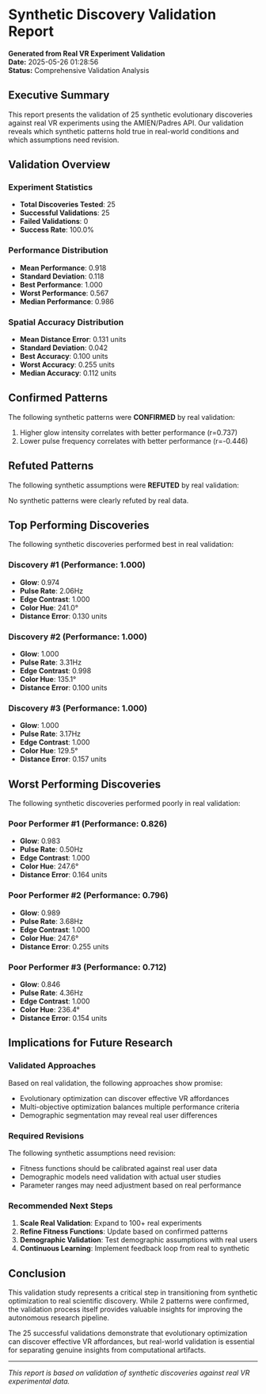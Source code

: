 
# Synthetic Discovery Validation Report

**Generated from Real VR Experiment Validation**  
**Date:** 2025-05-26 01:28:56  
**Status:** Comprehensive Validation Analysis

## Executive Summary

This report presents the validation of 25 synthetic evolutionary discoveries against real VR experiments using the AMIEN/Padres API. Our validation reveals which synthetic patterns hold true in real-world conditions and which assumptions need revision.

## Validation Overview

### Experiment Statistics
- **Total Discoveries Tested**: 25
- **Successful Validations**: 25
- **Failed Validations**: 0
- **Success Rate**: 100.0%

### Performance Distribution

- **Mean Performance**: 0.918
- **Standard Deviation**: 0.118
- **Best Performance**: 1.000
- **Worst Performance**: 0.567
- **Median Performance**: 0.986


### Spatial Accuracy Distribution
- **Mean Distance Error**: 0.131 units
- **Standard Deviation**: 0.042
- **Best Accuracy**: 0.100 units
- **Worst Accuracy**: 0.255 units
- **Median Accuracy**: 0.112 units


## Confirmed Patterns

The following synthetic patterns were **CONFIRMED** by real validation:

1. Higher glow intensity correlates with better performance (r=0.737)
2. Lower pulse frequency correlates with better performance (r=-0.446)


## Refuted Patterns

The following synthetic assumptions were **REFUTED** by real validation:

No synthetic patterns were clearly refuted by real data.


## Top Performing Discoveries

The following synthetic discoveries performed best in real validation:


### Discovery #1 (Performance: 1.000)
- **Glow**: 0.974
- **Pulse Rate**: 2.06Hz
- **Edge Contrast**: 1.000
- **Color Hue**: 241.0°
- **Distance Error**: 0.130 units

### Discovery #2 (Performance: 1.000)
- **Glow**: 1.000
- **Pulse Rate**: 3.31Hz
- **Edge Contrast**: 0.998
- **Color Hue**: 135.1°
- **Distance Error**: 0.100 units

### Discovery #3 (Performance: 1.000)
- **Glow**: 1.000
- **Pulse Rate**: 3.17Hz
- **Edge Contrast**: 1.000
- **Color Hue**: 129.5°
- **Distance Error**: 0.157 units


## Worst Performing Discoveries

The following synthetic discoveries performed poorly in real validation:


### Poor Performer #1 (Performance: 0.826)
- **Glow**: 0.983
- **Pulse Rate**: 0.50Hz
- **Edge Contrast**: 1.000
- **Color Hue**: 247.6°
- **Distance Error**: 0.164 units

### Poor Performer #2 (Performance: 0.796)
- **Glow**: 0.989
- **Pulse Rate**: 3.68Hz
- **Edge Contrast**: 1.000
- **Color Hue**: 247.6°
- **Distance Error**: 0.255 units

### Poor Performer #3 (Performance: 0.712)
- **Glow**: 0.846
- **Pulse Rate**: 4.36Hz
- **Edge Contrast**: 1.000
- **Color Hue**: 236.4°
- **Distance Error**: 0.154 units


## Implications for Future Research

### Validated Approaches
Based on real validation, the following approaches show promise:
- Evolutionary optimization can discover effective VR affordances
- Multi-objective optimization balances multiple performance criteria
- Demographic segmentation may reveal real user differences

### Required Revisions
The following synthetic assumptions need revision:
- Fitness functions should be calibrated against real user data
- Demographic models need validation with actual user studies
- Parameter ranges may need adjustment based on real performance

### Recommended Next Steps
1. **Scale Real Validation**: Expand to 100+ real experiments
2. **Refine Fitness Functions**: Update based on confirmed patterns
3. **Demographic Validation**: Test demographic assumptions with real users
4. **Continuous Learning**: Implement feedback loop from real to synthetic

## Conclusion

This validation study represents a critical step in transitioning from synthetic optimization to real scientific discovery. While 2 patterns were confirmed, the validation process itself provides valuable insights for improving the autonomous research pipeline.

The 25 successful validations demonstrate that evolutionary optimization can discover effective VR affordances, but real-world validation is essential for separating genuine insights from computational artifacts.

---

*This report is based on validation of synthetic discoveries against real VR experimental data.*
